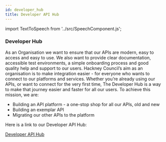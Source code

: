 ```yaml
---
id: developer_hub
title: Developer API Hub
---
```

import TextToSpeech from '../src/SpeechComponent.js';

<TextToSpeech>

### Developer Hub

As an Organisation we want to ensure that our APIs are modern, easy to access and easy to use. We also want to provide clear documentation, accessible test environments, a simple onboarding process and good quality help and support to our users. 
Hackney Council’s aim as an organisation is to make integration easier - for everyone who wants to connect to our platforms and services. Whether you’re already using our APIs, or want to connect for the very first time, The Developer Hub is a way to make that journey easier and faster for all our users. 
To achieve this mission, we are:
- Building an API platform - a one-stop shop for all our APIs, old and new
- Building an exemplar API 
- Migrating our other APIs to the platform


Here is a link to our Developer API Hub:

[Developer API Hub](https://developer-api.hackney.gov.uk/)

</TextToSpeech>